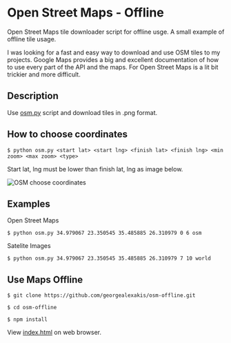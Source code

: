 # Open Street Maps - Offline

Open Street Maps tile downloader script for offline usge. A small example of offline tile usage.

I was looking for a fast and easy way to download and use OSM tiles to my projects. Google Maps provides a big and excellent documentation of how to use every part of the API and the maps. For Open Street Maps is a lit bit trickier and more difficult.

## Description

Use [osm.py](https://github.com/georgealexakis/osm-offline/blob/main/osm.py) script and download tiles in .png format.

## How to choose coordinates

``` $ python osm.py <start lat> <start lng> <finish lat> <finish lng> <min zoom> <max zoom> <type> ```

Start lat, lng must be lower than finish lat, lng as image below.

![OSM choose coordinates](images/osm.png)

## Examples

Open Street Maps

``` $ python osm.py 34.979067 23.350545 35.485885 26.310979 0 6 osm ```

Satelite Images

``` $ python osm.py 34.979067 23.350545 35.485885 26.310979 7 10 world ```

## Use Maps Offline

``` $ git clone https://github.com/georgealexakis/osm-offline.git ```

``` $ cd osm-offline ```

``` $ npm install ```

View [index.html](https://github.com/georgealexakis/osm-offline/blob/main/index.html) on web browser.
